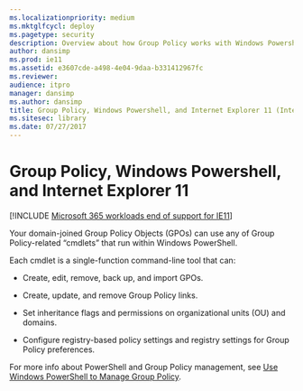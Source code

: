 ```yaml
---
ms.localizationpriority: medium
ms.mktglfcycl: deploy
ms.pagetype: security
description: Overview about how Group Policy works with Windows Powershell and Internet Explorer 11
author: dansimp
ms.prod: ie11
ms.assetid: e3607cde-a498-4e04-9daa-b331412967fc
ms.reviewer: 
audience: itpro
manager: dansimp
ms.author: dansimp
title: Group Policy, Windows Powershell, and Internet Explorer 11 (Internet Explorer 11 for IT Pros)
ms.sitesec: library
ms.date: 07/27/2017
---
```



# Group Policy, Windows Powershell, and Internet Explorer 11

[!INCLUDE [Microsoft 365 workloads end of support for IE11](../includes/microsoft-365-ie-end-of-support.md)]

Your domain-joined Group Policy Objects (GPOs) can use any of Group Policy-related “cmdlets” that run within Windows PowerShell.

Each cmdlet is a single-function command-line tool that can:

-   Create, edit, remove, back up, and import GPOs.

-   Create, update, and remove Group Policy links.

-   Set inheritance flags and permissions on organizational units (OU) and domains.

-   Configure registry-based policy settings and registry settings for Group Policy preferences.

For more info about PowerShell and Group Policy management, see [Use Windows PowerShell to Manage Group Policy](https://go.microsoft.com/fwlink/p/?LinkId=276828).

 

 



